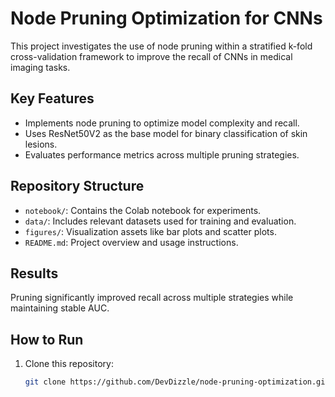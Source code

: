 # Node Pruning Optimization for CNNs

This project investigates the use of node pruning within a stratified k-fold cross-validation framework to improve the recall of CNNs in medical imaging tasks.

## Key Features
- Implements node pruning to optimize model complexity and recall.
- Uses ResNet50V2 as the base model for binary classification of skin lesions.
- Evaluates performance metrics across multiple pruning strategies.

## Repository Structure
- `notebook/`: Contains the Colab notebook for experiments.
- `data/`: Includes relevant datasets used for training and evaluation.
- `figures/`: Visualization assets like bar plots and scatter plots.
- `README.md`: Project overview and usage instructions.

## Results
Pruning significantly improved recall across multiple strategies while maintaining stable AUC.

## How to Run
1. Clone this repository:
   ```bash
   git clone https://github.com/DevDizzle/node-pruning-optimization.git

